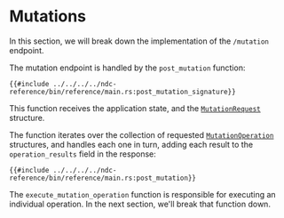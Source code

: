 # Mutations

In this section, we will break down the implementation of the `/mutation` endpoint.

The mutation endpoint is handled by the `post_mutation` function:

```rust,no_run,noplayground
{{#include ../../../../ndc-reference/bin/reference/main.rs:post_mutation_signature}}
```

This function receives the application state, and the [`MutationRequest`](../../reference/types.md#mutationrequest) structure.

The function iterates over the collection of requested [`MutationOperation`](../../reference/types.md#mutationoperation) structures, and handles each one in turn, adding each result to the `operation_results` field in the response:

```rust,no_run,noplayground
{{#include ../../../../ndc-reference/bin/reference/main.rs:post_mutation}}
```

The `execute_mutation_operation` function is responsible for executing an individual operation. In the next section, we'll break that function down.